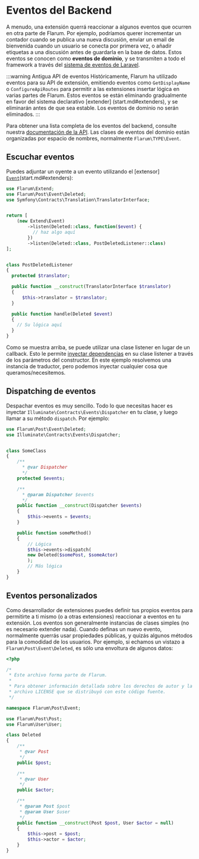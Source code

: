 # Eventos del Backend

A menudo, una extensión querrá reaccionar a algunos eventos que ocurren en otra parte de Flarum. Por ejemplo, podríamos querer incrementar un contador cuando se publica una nueva discusión, enviar un email de bienvenida cuando un usuario se conecta por primera vez, o añadir etiquetas a una discusión antes de guardarla en la base de datos. Estos eventos se conocen como **eventos de dominio**, y se transmiten a todo el framework a través del [sistema de eventos de Laravel](https://laravel.com/docs/6.x/events).

:::warning Antigua API de eventos
Históricamente, Flarum ha utilizado eventos para su API de extensión, emitiendo eventos como `GetDisplayName` o `ConfigureApiRoutes` para permitir a las extensiones insertar lógica en varias partes de Flarum. Estos eventos se están eliminando gradualmente en favor del sistema declarativo [extender] (start.md#extenders), y se eliminarán antes de que sea estable. Los eventos de dominio no serán eliminados.
:::

Para obtener una lista completa de los eventos del backend, consulte nuestra [documentación de la API](https://api.docs.flarum.org/php/master/search.html?search=Event). Las clases de eventos del dominio están organizadas por espacio de nombres, normalmente `Flarum\TYPE\Event`.

## Escuchar eventos

Puedes adjuntar un oyente a un evento utilizando el [extensor] [`Event`](https://api.docs.flarum.org/php/master/flarum/extend/event)(start.md#extenders):

```php
use Flarum\Extend;
use Flarum\Post\Event\Deleted;
use Symfony\Contracts\Translation\TranslatorInterface;


return [
    (new Extend\Event)
        ->listen(Deleted::class, function($event) {
          // haz algo aquí
        })
        ->listen(Deleted::class, PostDeletedListener::class)
];


class PostDeletedListener
{
  protected $translator;

  public function __construct(TranslatorInterface $translator)
  {
      $this->translator = $translator;
  }

  public function handle(Deleted $event)
  {
    // Su lógica aquí
  }
}
```

Como se muestra arriba, se puede utilizar una clase listener en lugar de un callback. Esto le permite [inyectar dependencias](https://laravel.com/docs/6.x/container) en su clase listener a través de los parámetros del constructor. En este ejemplo resolvemos una instancia de traductor, pero podemos inyectar cualquier cosa que queramos/necesitemos.

## Dispatching de eventos

Despachar eventos es muy sencillo. Todo lo que necesitas hacer es inyectar `Illuminate\Contracts\Events\Dispatcher` en tu clase, y luego llamar a su método `dispatch`. Por ejemplo:

```php
use Flarum\Post\Event\Deleted;
use Illuminate\Contracts\Events\Dispatcher;


class SomeClass
{
    /**
      * @var Dispatcher
      */
    protected $events;

    /**
      * @param Dispatcher $events
      */
    public function __construct(Dispatcher $events)
    {
        $this->events = $events;
    }

    public function someMethod()
    {
        // Lógica
        $this->events->dispatch(
        new Deleted($somePost, $someActor)
        );
        // Más lógica
    }
}
```

## Eventos personalizados

Como desarrollador de extensiones puedes definir tus propios eventos para permitirte a ti mismo (o a otras extensiones) reaccionar a eventos en tu extensión.
Los eventos son generalmente instancias de clases simples (no es necesario extender nada). Cuando definas un nuevo evento, normalmente querrás usar propiedades públicas, y quizás algunos métodos para la comodidad de los usuarios.
Por ejemplo, si echamos un vistazo a `Flarum\Post\Event\Deleted`, es sólo una envoltura de algunos datos:

```php
<?php

/*
 * Este archivo forma parte de Flarum.
 *
 * Para obtener información detallada sobre los derechos de autor y la licencia, consulte el
 * archivo LICENSE que se distribuyó con este código fuente.
 */

namespace Flarum\Post\Event;

use Flarum\Post\Post;
use Flarum\User\User;

class Deleted
{
    /**
     * @var Post
     */
    public $post;

    /**
     * @var User
     */
    public $actor;

    /**
     * @param Post $post
     * @param User $user
     */
    public function __construct(Post $post, User $actor = null)
    {
        $this->post = $post;
        $this->actor = $actor;
    }
}
```